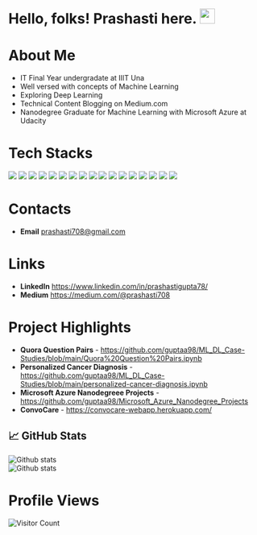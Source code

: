 
  
# Hello, folks! Prashasti here. <img src="https://raw.githubusercontent.com/MartinHeinz/MartinHeinz/master/wave.gif" width="30px">
# About Me 
* IT Final Year undergradate at IIIT Una
* Well versed with concepts of Machine Learning
* Exploring Deep Learning 
* Technical Content Blogging on Medium.com  
* Nanodegree Graduate for Machine Learning with Microsoft Azure at Udacity

# Tech Stacks
<img src="https://img.shields.io/badge/Python-3776AB?style=for-the-badge&logo=python&logoColor=white" /> <img src="https://img.shields.io/badge/HTML5-E34F26?style=for-the-badge&logo=html5&logoColor=white" /> <img src="https://img.shields.io/badge/CSS3-1572B6?style=for-the-badge&logo=css3&logoColor=white" /> 
<img src="https://img.shields.io/badge/JavaScript-323330?style=for-the-badge&logo=javascript&logoColor=F7DF1E" />  <img src = "https://img.shields.io/badge/C-00599C?style=for-the-badge&logo=c&logoColor=white" /> <img src ="https://img.shields.io/badge/C%2B%2B-00599C?style=for-the-badge&logo=c%2B%2B&logoColor=white" /> <img src="https://img.shields.io/badge/scikit_learn-F7931E?style=for-the-badge&logo=scikit-learn&logoColor=white" /> <img src="https://img.shields.io/badge/Numpy-777BB4?style=for-the-badge&logo=numpy&logoColor=white" /> <img src = "https://img.shields.io/badge/Pandas-2C2D72?style=for-the-badge&logo=pandas&logoColor=white" /> <img src = "https://img.shields.io/badge/MySQL-00000F?style=for-the-badge&logo=mysql&logoColor=white" /> <img src = "https://img.shields.io/badge/Jupyter-F37626.svg?&style=for-the-badge&logo=Jupyter&logoColor=white" /> <img src = "https://img.shields.io/badge/React-20232A?style=for-the-badge&logo=react&logoColor=61DAFB"/>
<img src = "https://img.shields.io/badge/Bootstrap-563D7C?style=for-the-badge&logo=bootstrap&logoColor=white"/> <img src = "https://img.shields.io/badge/Flask-000000?style=for-the-badge&logo=flask&logoColor=white"/> <img src = "https://img.shields.io/badge/conda-342B029.svg?&style=for-the-badge&logo=anaconda&logoColor=white"/> <img src = "https://img.shields.io/badge/Selenium-43B02A?style=for-the-badge&logo=Selenium&logoColor=white"/> <img src="https://img.shields.io/badge/microsoft%20azure-0089D6?style=for-the-badge&logo=microsoft-azure&logoColor=whit" />

# Contacts
* **Email** prashasti708@gmail.com

# Links
* **LinkedIn** https://www.linkedin.com/in/prashastigupta78/
* **Medium** https://medium.com/@prashasti708

# Project Highlights
* **Quora Question Pairs** - https://github.com/guptaa98/ML_DL_Case-Studies/blob/main/Quora%20Question%20Pairs.ipynb
* **Personalized Cancer Diagnosis** - https://github.com/guptaa98/ML_DL_Case-Studies/blob/main/personalized-cancer-diagnosis.ipynb
* **Microsoft Azure Nanodegreee Projects** - https://github.com/guptaa98/Microsoft_Azure_Nanodegree_Projects
* **ConvoCare** - https://convocare-webapp.herokuapp.com/

## &#x1f4c8; GitHub Stats
![Github stats](https://github-readme-stats.vercel.app/api?username=guptaa98)   
![Github stats](https://github-readme-stats.vercel.app/api/top-langs/?username=guptaa98) 

# Profile Views
![Visitor Count](https://profile-counter.glitch.me/guptaa98/count.svg)
